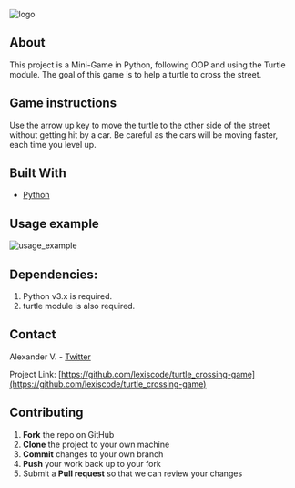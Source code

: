 ![logo](https://user-images.githubusercontent.com/37813839/118495072-352a2b00-b6f9-11eb-92a5-da08862d58df.png)

 

## About
This project is a Mini-Game in Python, following OOP and using the Turtle module.
The goal of this game is to help a turtle to cross the street.

## Game instructions
Use the arrow up key to move the turtle to the other side of the street without getting hit by a car. Be careful as the cars will be moving faster, each time you level up.

## Built With

* [Python](https://www.python.org/downloads/)

## Usage example
![usage_example](https://user-images.githubusercontent.com/37813839/118402665-444da200-b641-11eb-9f5f-e6387c0d72d0.gif)


## Dependencies:

1. Python v3.x is required.
2. turtle module is also required.

## Contact
Alexander V. - [Twitter](https://www.twitter.com/lexis_code)

Project Link: [https://github.com/lexiscode/turtle_crossing-game](https://github.com/lexiscode/turtle_crossing-game)


## Contributing

1. **Fork** the repo on GitHub
2. **Clone** the project to your own machine
3. **Commit** changes to your own branch
4. **Push** your work back up to your fork
5. Submit a **Pull request** so that we can review your changes